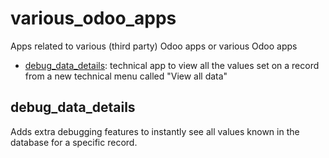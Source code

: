 # various_odoo_apps
Apps related to various (third party) Odoo apps or various Odoo apps
- [debug_data_details](#debug_data_details): technical app to view all the values set on a record from a new technical menu called "View all data"



## debug_data_details
Adds extra debugging features to instantly see all values known in the database for a specific record.

